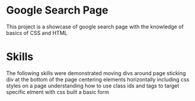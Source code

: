 # Google Search Page
This project is a showcase of google search page with the knowledge of
basics of CSS and HTML

# Skills
The following skills were demonstrated
moving divs around page
sticking div at the bottom of the page
centering elements horizontally
including css styles on a page
understanding how to use class ids and tags to target specific elment with css
built a basic form

